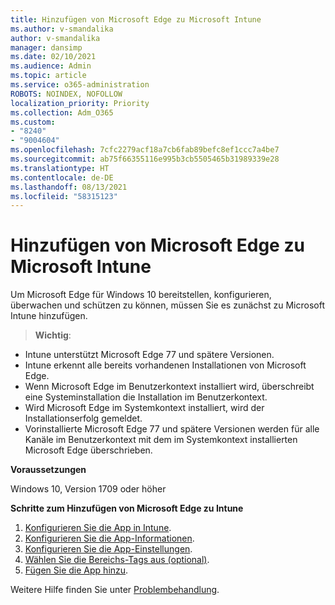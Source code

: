 ```yaml
---
title: Hinzufügen von Microsoft Edge zu Microsoft Intune
ms.author: v-smandalika
author: v-smandalika
manager: dansimp
ms.date: 02/10/2021
ms.audience: Admin
ms.topic: article
ms.service: o365-administration
ROBOTS: NOINDEX, NOFOLLOW
localization_priority: Priority
ms.collection: Adm_O365
ms.custom:
- "8240"
- "9004604"
ms.openlocfilehash: 7cfc2279acf18a7cb6fab89befc8ef1ccc7a4be7
ms.sourcegitcommit: ab75f66355116e995b3cb5505465b31989339e28
ms.translationtype: HT
ms.contentlocale: de-DE
ms.lasthandoff: 08/13/2021
ms.locfileid: "58315123"
---
```

# <a name="add-microsoft-edge-to-microsoft-intune"></a>Hinzufügen von Microsoft Edge zu Microsoft Intune

Um Microsoft Edge für Windows 10 bereitstellen, konfigurieren, überwachen und schützen zu können, müssen Sie es zunächst zu Microsoft Intune hinzufügen.

> **Wichtig**:
- Intune unterstützt Microsoft Edge 77 und spätere Versionen.
- Intune erkennt alle bereits vorhandenen Installationen von Microsoft Edge.
- Wenn Microsoft Edge im Benutzerkontext installiert wird, überschreibt eine Systeminstallation die Installation im Benutzerkontext.
- Wird Microsoft Edge im Systemkontext installiert, wird der Installationserfolg gemeldet.
- Vorinstallierte Microsoft Edge 77 und spätere Versionen werden für alle Kanäle im Benutzerkontext mit dem im Systemkontext installierten Microsoft Edge überschrieben.

**Voraussetzungen**

Windows 10, Version 1709 oder höher

**Schritte zum Hinzufügen von Microsoft Edge zu Intune**

1. [Konfigurieren Sie die App in Intune](https://docs.microsoft.com/mem/intune/apps/apps-windows-edge).
2. [Konfigurieren Sie die App-Informationen](https://docs.microsoft.com/mem/intune/apps/apps-windows-edge).
3. [Konfigurieren Sie die App-Einstellungen](https://docs.microsoft.com/mem/intune/apps/apps-windows-edge).
4. [Wählen Sie die Bereichs-Tags aus (optional)](https://docs.microsoft.com/mem/intune/apps/apps-windows-edge).
5. [Fügen Sie die App hinzu](https://docs.microsoft.com/mem/intune/apps/apps-windows-edge).

Weitere Hilfe finden Sie unter [Problembehandlung](https://docs.microsoft.com/mem/intune/apps/apps-windows-edge).




